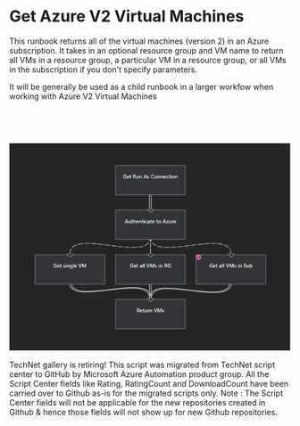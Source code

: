 ﻿Get Azure V2 Virtual Machines
=============================

            

This runbook returns all of the virtual machines (version 2) in an Azure subscription. It takes in an optional resource group and VM name to return all VMs in a resource group, a particular VM in a resource group, or all VMs in the subscription if you don't
 specify parameters.


It will be generally be used as a child runbook in a larger workfow when working with Azure V2 Virtual Machines


 

 

![Image](https://github.com/azureautomation/get-azure-v2-virtual-machines/raw/master/Get-AzureV2VM.png)


        
    
TechNet gallery is retiring! This script was migrated from TechNet script center to GitHub by Microsoft Azure Automation product group. All the Script Center fields like Rating, RatingCount and DownloadCount have been carried over to Github as-is for the migrated scripts only. Note : The Script Center fields will not be applicable for the new repositories created in Github & hence those fields will not show up for new Github repositories.
